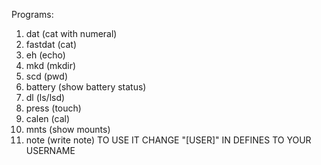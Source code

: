 Programs:
1. dat (cat with numeral)
2. fastdat (cat)
3. eh (echo)
4. mkd (mkdir)
5. scd (pwd)
6. battery (show battery status)
7. dl (ls/lsd)
8. press (touch)
9. calen (cal)
10. mnts (show mounts)
11. note (write note) TO USE IT CHANGE "\[USER\]" IN DEFINES TO YOUR USERNAME
